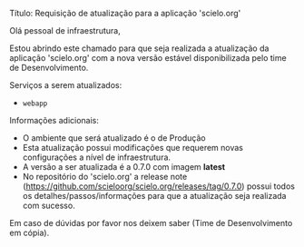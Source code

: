 Título: Requisição de atualização para a aplicação 'scielo.org'

Olá pessoal de infraestrutura,

Estou abrindo este chamado para que seja realizada a atualização da aplicação 'scielo.org' com a nova versão estável disponibilizada pelo time de Desenvolvimento.

Serviços a serem atualizados:
- `webapp`

Informações adicionais:
- O ambiente que será atualizado é o de Produção
- Esta atualização possui modificações que requerem novas configurações a nível de infraestrutura.
- A versão a ser atualizada é a 0.7.0 com imagem **latest**
- No repositório do 'scielo.org' a release note (https://github.com/scieloorg/scielo.org/releases/tag/0.7.0) possui todos os detalhes/passos/informações para que a atualização seja realizada com sucesso.

Em caso de dúvidas por favor nos deixem saber (Time de Desenvolvimento em cópia).
